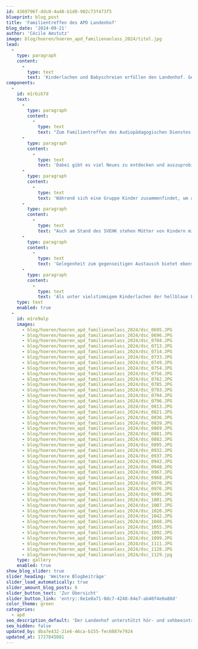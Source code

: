 ```yaml
---
id: 4369796f-ddc0-4a48-b1d8-902c73f473f5
blueprint: blog_post
title: 'Familientreffen des APD Landenhof'
blog_date: '2024-09-21'
author: 'Cécile Amstutz'
image: blog/hoeren/hoeren_apd_familienanlass_2024/titel.jpg
lead:
  -
    type: paragraph
    content:
      -
        type: text
        text: 'Kinderlachen und Babyschreien erfüllen den Landenhof. Geschäftiges Treiben herrscht auf dem Gelände. Auf der Wiese übt sich eine Familie im Sommerskilaufen, andernorts sind Pedalos oder gar Schildkröten das bevorzugte Fortbewegungsmittel.'
components:
  -
    id: m1rbi67d
    text:
      -
        type: paragraph
        content:
          -
            type: text
            text: "Zum Familientreffen des Audiopädagogischen Dienstes (APD) sind über hundert Kinder und Jugendliche, Väter und Mütter aus dem ganzen Kanton angereist, um einen\_ Samstagnachmittag voller «Spiel und Spass» zu erleben. Sie werden nicht enttäuscht. Das herrliche Spätsommerwetter trägt, nebst den vielseitigen Spielangeboten, viel zur fröhlich entspannten, ungezwungenen Atmosphäre bei.\_"
      -
        type: paragraph
        content:
          -
            type: text
            text: 'Dabei gibt es viel Neues zu entdecken und auszuprobieren. Die einen versuchen, farbige Fische aus dem Brunnen zu fischen, andere üben sich im Jonglieren mit Devil Sticks, Diabolos und Tellern oder stapeln Becher zu kunstvollen farbigen Mauern und Burgen. Geschicklichkeit, Gleichgewicht, Ausdauer und Frustrationstoleranz sind gleichermassen gefragt. Die Geräte laden ein und fordern Gross und Klein heraus. Da gilt es zu trösten, wenn der Becherturm zusammenbricht, zu ermuntern, wenn die Kugel das Loch schon wieder nicht trifft, sich gemeinsam zu freuen, wenn ein paar Schritte auf der grünen Plastikschildkröte gelingen.'
      -
        type: paragraph
        content:
          -
            type: text
            text: 'Während sich eine Gruppe Kinder zusammenfindet, um aus riesigen legoartigen Steinen ein Haus zu bauen, stehen drei Väter daneben, ins Gespräch vertieft. Während Mütter ihre Erfahrungen austauschen, beobachten sich die scheueren Kinder aus sicherer Entfernung. Vielleicht erleben sie heute zum ersten Mal, dass es auch andere Kinder gibt, die ein Hörgerät tragen.'
      -
        type: paragraph
        content:
          -
            type: text
            text: "Auch am Stand des SVEHK stehen Mütter von Kindern mit einer Hörbeeinträchtigung, die den Austausch untereinander und die gegenseitige Unterstützung \_schätzen und pflegen. Eltern können sich hier über die «Schweizerische Vereinigung der Eltern hörbeeinträchtigter Kinder» und seine Angebote informieren, die Kinder decken sich gerne mit einem Ballon ein."
      -
        type: paragraph
        content:
          -
            type: text
            text: 'Gelegenheit zum gegenseitigen Austausch bietet ebenso das gemeinsame Zvieri aus der Landenhofküche, das unter freiem Himmel besonders gut schmeckt. Die Leiterin des Vorschulbereichs, Monica von der Mühll, dankt allen Anwesenden für Ihr Kommen, den Eltern für ihr Vertrauen, den Audiopädagoginnen für ihren Einsatz und dem SVEHK für die gute Zusammenarbeit.'
      -
        type: paragraph
        content:
          -
            type: text
            text: 'Als unter vielstimmigem Kinderlachen der hellblaue Fallschirm auf der Wiese aufsteigt und beinahe abhebt, ist dies das Zeichen, um Abschied zu nehmen und sich erfüllten Herzens auf den Heimweg zu begeben.'
    type: text
    enabled: true
  -
    id: m1re9alp
    images:
      - blog/hoeren/hoeren_apd_familienanlass_2024/dsc_0695.JPG
      - blog/hoeren/hoeren_apd_familienanlass_2024/dsc_0696.JPG
      - blog/hoeren/hoeren_apd_familienanlass_2024/dsc_0704.JPG
      - blog/hoeren/hoeren_apd_familienanlass_2024/dsc_0713.JPG
      - blog/hoeren/hoeren_apd_familienanlass_2024/dsc_0714.JPG
      - blog/hoeren/hoeren_apd_familienanlass_2024/dsc_0733.JPG
      - blog/hoeren/hoeren_apd_familienanlass_2024/dsc_0749.JPG
      - blog/hoeren/hoeren_apd_familienanlass_2024/dsc_0754.JPG
      - blog/hoeren/hoeren_apd_familienanlass_2024/dsc_0756.JPG
      - blog/hoeren/hoeren_apd_familienanlass_2024/dsc_0762.JPG
      - blog/hoeren/hoeren_apd_familienanlass_2024/dsc_0785.JPG
      - blog/hoeren/hoeren_apd_familienanlass_2024/dsc_0793.JPG
      - blog/hoeren/hoeren_apd_familienanlass_2024/dsc_0794.JPG
      - blog/hoeren/hoeren_apd_familienanlass_2024/dsc_0796.JPG
      - blog/hoeren/hoeren_apd_familienanlass_2024/dsc_0813.JPG
      - blog/hoeren/hoeren_apd_familienanlass_2024/dsc_0821.JPG
      - blog/hoeren/hoeren_apd_familienanlass_2024/dsc_0836.JPG
      - blog/hoeren/hoeren_apd_familienanlass_2024/dsc_0839.JPG
      - blog/hoeren/hoeren_apd_familienanlass_2024/dsc_0869.JPG
      - blog/hoeren/hoeren_apd_familienanlass_2024/dsc_0881.JPG
      - blog/hoeren/hoeren_apd_familienanlass_2024/dsc_0882.JPG
      - blog/hoeren/hoeren_apd_familienanlass_2024/dsc_0895.JPG
      - blog/hoeren/hoeren_apd_familienanlass_2024/dsc_0932.JPG
      - blog/hoeren/hoeren_apd_familienanlass_2024/dsc_0937.JPG
      - blog/hoeren/hoeren_apd_familienanlass_2024/dsc_0943.JPG
      - blog/hoeren/hoeren_apd_familienanlass_2024/dsc_0948.JPG
      - blog/hoeren/hoeren_apd_familienanlass_2024/dsc_0967.JPG
      - blog/hoeren/hoeren_apd_familienanlass_2024/dsc_0968.JPG
      - blog/hoeren/hoeren_apd_familienanlass_2024/dsc_0970.JPG
      - blog/hoeren/hoeren_apd_familienanlass_2024/dsc_0976.JPG
      - blog/hoeren/hoeren_apd_familienanlass_2024/dsc_0995.JPG
      - blog/hoeren/hoeren_apd_familienanlass_2024/dsc_1001.JPG
      - blog/hoeren/hoeren_apd_familienanlass_2024/dsc_1007.JPG
      - blog/hoeren/hoeren_apd_familienanlass_2024/dsc_1020.JPG
      - blog/hoeren/hoeren_apd_familienanlass_2024/dsc_1042.JPG
      - blog/hoeren/hoeren_apd_familienanlass_2024/dsc_1048.JPG
      - blog/hoeren/hoeren_apd_familienanlass_2024/dsc_1055.JPG
      - blog/hoeren/hoeren_apd_familienanlass_2024/dsc_1092.JPG
      - blog/hoeren/hoeren_apd_familienanlass_2024/dsc_1099.JPG
      - blog/hoeren/hoeren_apd_familienanlass_2024/dsc_1111.JPG
      - blog/hoeren/hoeren_apd_familienanlass_2024/dsc_1128.JPG
      - blog/hoeren/hoeren_apd_familienanlass_2024/dsc_1129.jpg
    type: gallery
    enabled: true
show_blog_slider: true
slider_heading: 'Weitere Blogbeiträge'
slider_load_automatically: true
slider_amount_blog_posts: 6
slider_button_text: 'Zur Übersicht'
slider_button_link: 'entry::8e1e8a71-0dc7-4248-84e7-ab40f4e0a88d'
color_theme: green
categories:
  - apd
seo_description_default: 'Der Landenhof unterstützt hör- und sehbeeinträchtigte Kinder & Jugendliche in ihrem selbstbestimmten Leben durch Förderung ihrer Fähigkeiten & Entwicklung'
seo_hidden: false
updated_by: dba7e432-21e6-46ca-b155-fec6087e7924
updated_at: 1727845081
---
```

